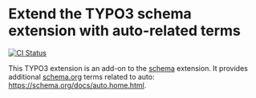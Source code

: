 # Extend the TYPO3 schema extension with auto-related terms

[![CI Status](https://github.com/brotkrueml/schema-auto/workflows/CI/badge.svg?branch=master)](https://github.com/brotkrueml/schema-auto/actions?query=workflow%3ACI)

This TYPO3 extension is an add-on to the
[schema](https://extensions.typo3.org/extension/schema) extension.
It provides additional [schema.org](https://schema.org/) terms
related to auto: https://schema.org/docs/auto.home.html.
